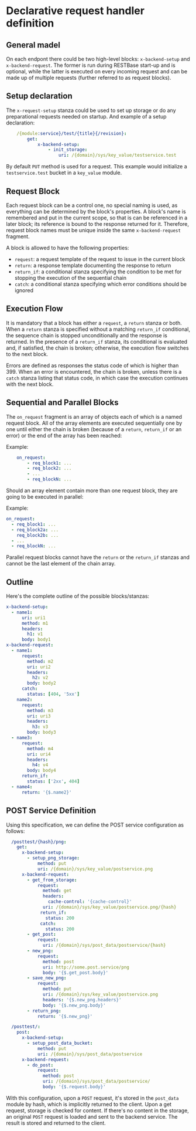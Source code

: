 # Declarative request handler definition

## General madel
On each endpont there could be two high-level blocks: `x-backend-setup` and `x-backend-request`. 
The former is run during RESTBase start-up and is optional, while the latter is executed on every 
incoming request and can be made up of multiple requests (further referred to as request blocks).

## Setup declaration
The `x-request-setup` stanza could be used to set up storage or do any preparational requests needed on startup.
And example of a setup declaration:

```yaml
    /{module:service}/test/{title}{/revision}:
        get:
            x-backend-setup:
                - init_storage:
                    uri: /{domain}/sys/key_value/testservice.test            
```

By default `PUT` method is used for a request. This example would initialize a `testservice.test` bucket in a 
`key_value` module.

## Request Block

Each request block can be a control one, no special naming is used, as everything can be determined by the block's 
properties. A block's name is remembered and put in the current scope, so that is can be referenced in a later block; 
its reference is bound to the response returned for it. Therefore, request block names must be unique inside the same 
`x-backend-request` fragment.

A block is allowed to have the following properties:
- `request`: a request template of the request to issue in the current block
- `return`: a response template documenting the response to return
- `return_if`: a conditional stanza specifying the condition to be met for stopping the execution of the sequential chain
- `catch`: a conditional stanza specifying which error conditions should be ignored

## Execution Flow
It is mandatory that a block has either a `request`, a `return` stanza or both. When a `return` stanza is specified 
without a matching `return_if` conditional, the sequence chain is stopped unconditionally and the response is returned. 
In the presence of a `return_if` stanza, its conditional is evaluated and, if satisfied, the chain is broken; 
otherwise, the execution flow switches to the next block.

Errors are defined as responses the status code of which is higher than 399. When an error is encountered, 
the chain is broken, unless there is a `catch` stanza listing that status code, in which case the execution 
continues with the next block.

## Sequential and Parallel Blocks
The `on_request` fragment is an array of objects each of which is a named request block. 
All of the array elements are executed sequentially one by one until either the chain is broken 
(because of a `return`, `return_if` or an error) or the end of the array has been reached:

Example: 
```yaml
    on_request:
        - req_block1: ...
        - req_block2: ...
        - ...
        - req_blockN: ...
```
        
Should an array element contain more than one request block, they are going to be executed in parallel:

Example:
```yaml
on_request:
  - req_block1: ...
  - req_block2a: ...
    req_block2b: ...
  - ...
  - req_blockN: ...
```
  
Parallel request blocks cannot have the `return` or the `return_if` stanzas and cannot be the last element of 
the chain array.

## Outline
Here's the complete outline of the possible blocks/stanzas:

```yaml
x-backend-setup:
  - name1:
      uri: uri1
      method: m1
      headers:
        h1: v1
      body: body1
x-backend-request:
  - name1:
      request:
        method: m2
        uri: uri2
        headers:
          h2: v2
        body: body2
      catch:
        status: [404, '5xx']
    name2:
      request:
        method: m3
        uri: uri3
        headers:
          h3: v3
        body: body3
  - name3:
      request:
        method: m4
        uri: uri4
        headers:
          h4: v4
        body: body4
      return_if:
        status: ['2xx', 404]
  - name4:
      return: '{$.name2}'
```      
      
## POST Service Definition
Using this specification, we can define the POST service configuration as follows:

```yaml
  /posttest/{hash}/png:
    get:
      x-backend-setup:
        - setup_png_storage:
            method: put 
            uri: /{domain}/sys/key_value/postservice.png
      x-backend-request:
        - get_from_storage:
            request:
              method: get
              headers:
                cache-control: '{cache-control}'
              uri: /{domain}/sys/key_value/postservice.png/{hash}
             return_if:
               status: 200
             catch:
               status: 200
        - get_post:
            request:
              uri: /{domain}/sys/post_data/postservice/{hash}
        - new_png:
            request:
              method: post
              uri: http://some.post.service/png
              body: '{$.get_post.body}'
        - save_new_png:
            request:
              method: put
              uri: /{domain}/sys/key_value/postservice.png
              headers: '{$.new_png.headers}'
              body: '{$.new_png.body}'
        - return_png:
            return: '{$.new_png}'

  /posttest/:
    post:
      x-backend-setup:
        - setup_post_data_bucket:
            method: put
            uri: /{domain}/sys/post_data/postservice
      x-backend-request:
        - do_post:
            request:
              method: post
              uri: /{domain}/sys/post_data/postservice/
              body: '{$.request.body}'
```                      

With this configuration, upon a `POST` request, it's stored in the `post_data` module by hash, which is implicitly returned
to the client. Upon a get request, storage is checked for content. If there's no content in the storage, an original `POST`
request is loaded and sent to the backend service. The result is stored and returned to the client.